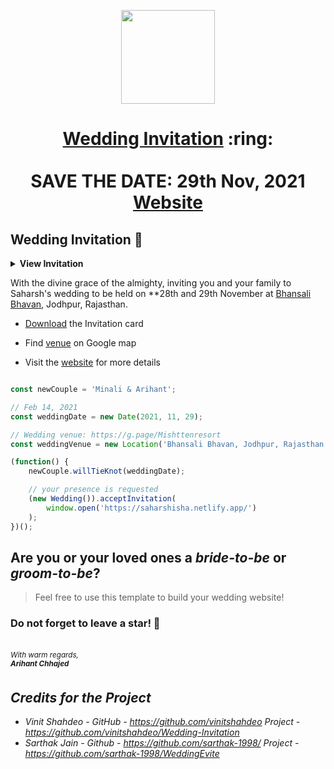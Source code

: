 
<p align="center"><a href="https://www.sarthakj.me/WeddingEvite/"><img src="./assets/wedding.gif" width="150px" height="150px"/></a></p>
<h1 align="center"><a href="https://saharshisha.netlify.app/assets/SI.pdf">Wedding Invitation</a> :ring: <br> <br> SAVE THE DATE: 29th Nov, 2021 <br> <a href="https://saharshisha.netlify.app/">Website</a></h1>



## Wedding Invitation :ring:

<details>
  <summary><strong>View Invitation</strong></summary>
  <a href="https://saharshisha.netlify.app/"><img src="./assets/img/InviteMain.png" /></a>
</details>

With the divine grace of the almighty, inviting you and your family to Saharsh's wedding to be held on **28th and 29th November at [Bhansali Bhavan](https://goo.gl/maps/dYXaRmk8PyXyr2au6),  Jodhpur, Rajasthan.

- [Download](https://saharshisha.netlify.app/assets/SI.pdf) the Invitation card

- Find [venue](https://goo.gl/maps/dYXaRmk8PyXyr2au6) on Google map

- Visit the [website](https://saharshisha.netlify.app) for more details


```js

const newCouple = 'Minali & Arihant';

// Feb 14, 2021
const weddingDate = new Date(2021, 11, 29);

// Wedding venue: https://g.page/Mishttenresort
const weddingVenue = new Location('Bhansali Bhavan, Jodhpur, Rajasthan');

(function() {
    newCouple.willTieKnot(weddingDate);

    // your presence is requested
    (new Wedding()).acceptInvitation(
        window.open('https://saharshisha.netlify.app/')
    );
})();


```
## Are you or your loved ones a *bride-to-be* or *groom-to-be*? 
> Feel free to use this template to build your wedding website!

### Do not forget to leave a star! :hugs:

<br><sup><i>With warm regards,<br>
**Arihant Chhajed**<i></sup><br>

## Credits for the Project 

* Vinit Shahdeo - GitHub - https://github.com/vinitshahdeo  Project - https://github.com/vinitshahdeo/Wedding-Invitation
* Sarthak Jain - Github - https://github.com/sarthak-1998/  Project - https://github.com/sarthak-1998/WeddingEvite
